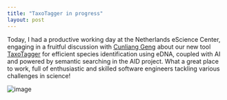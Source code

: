 ```yaml
---
title: "TaxoTagger in progress"
layout: post
---
```


Today, I had a productive working day at the Netherlands eScience Center, engaging in a fruitful discussion with 
[Cunliang Geng](https://github.com/cunliangGeng) about our new tool [TaxoTagger](https://github.com/MycoAI/TaxoTagger) 
for efficient species identification using eDNA, coupled with AI and 
powered by semantic searching in the AID project. 
What a great place to work, full of enthusiastic and skilled software engineers tackling various challenges in science!

![image](https://github.com/user-attachments/assets/279d3ed8-0b0a-419e-a2e0-75471ce6dd04)
